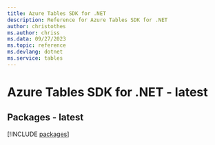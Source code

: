 ```yaml
---
title: Azure Tables SDK for .NET
description: Reference for Azure Tables SDK for .NET
author: christothes
ms.author: chriss
ms.data: 09/27/2023
ms.topic: reference
ms.devlang: dotnet
ms.service: tables
---
```

# Azure Tables SDK for .NET - latest
## Packages - latest
[!INCLUDE [packages](tables-index.md)]